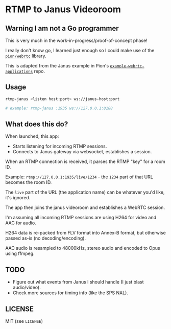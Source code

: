 # RTMP to Janus Videoroom

## Warning I am not a Go programmer

This is very much in the work-in-progress/proof-of-concept phase!

I really don't know go, I learned just enough so I could make use of the [`pion/webrtc`](https://github.com/pion/webrtc) library.

This is adapted from the Janus example in Pion's [`example-webrtc-applications`](https://github.com/pion/example-webrtc-applications) repo.

## Usage

```bash
rtmp-janus <listen host:port> ws://janus-host:port

# example: rtmp-janus :1935 ws://127.0.0.1:8188
```

## What does this do?

When launched, this app:

* Starts listening for incoming RTMP sessions.
* Connects to Janus gateway via websocket, establishes a session.

When an RTMP connection is received, it parses the RTMP "key" for a room ID.

Example: `rtmp://127.0.0.1:1935/live/1234` - the `1234` part of that URL becomes the room ID.

The `live` part of the URL (the application name) can be whatever you'd like, it's ignored.

The app then joins the janus videoroom and establishes a WebRTC session.

I'm assuming all incoming RTMP sessions are using H264 for video and AAC for audio.

H264 data is re-packed from FLV format into Annex-B format, but otherwise passed
as-is (no decoding/encoding).

AAC audio is resampled to 48000kHz, stereo audio and encoded to Opus using ffmpeg.

## TODO

* Figure out what events from Janus I should handle (I just blast audio/video).
* Check more sources for timing info (like the SPS NAL).

## LICENSE

MIT (see `LICENSE`)
